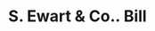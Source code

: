 ---
doi: 10.7916/D8TX4SHJ
date_other: '1890'
date_other_textual: 1890-1899
form: printed ephemera
genre:
- Invoices
name:
- S. Ewart & Co.
object_in_context_url: https://biggert.cul.columbia.edu/items/view/ave_biggert_01490
subject_hierarchical_geographic:
- Pittsburgh, Pennsylvania, United States
subject_name:
- S. Ewart & Co.
title: S. Ewart & Co.. Bill
sort_title: S. Ewart & Co.. Bill
call_number: ave_biggert_01490
coordinates:
- 40.439722222222215,-79.97638888888889
pid: ave_biggert_01490
identifiers: ave_biggert_01490
canvas_id: ldpd:396751
permalink: "/items/ave_biggert_01490/"
layout: iiif-image-page
---